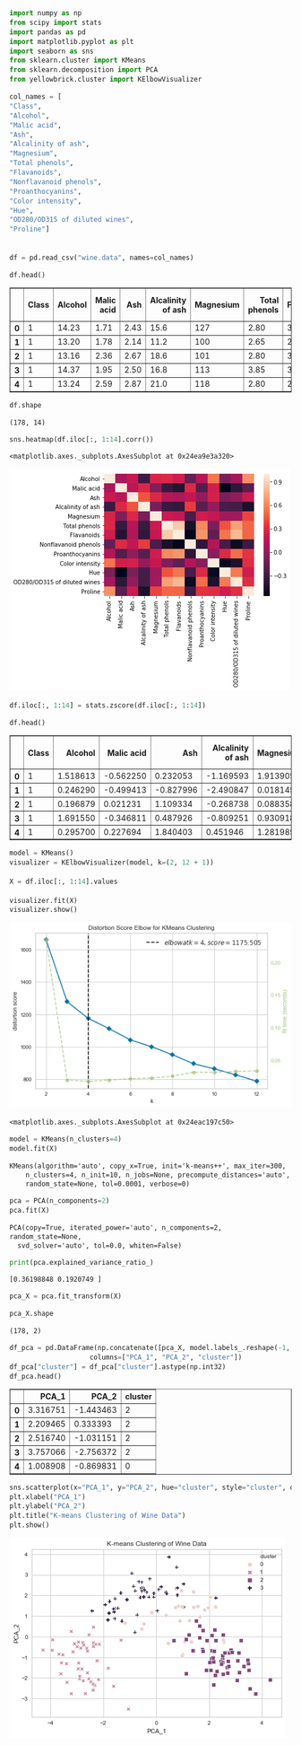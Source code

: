 

```python
import numpy as np
from scipy import stats
import pandas as pd
import matplotlib.pyplot as plt
import seaborn as sns
from sklearn.cluster import KMeans
from sklearn.decomposition import PCA
from yellowbrick.cluster import KElbowVisualizer
```


```python
col_names = [
"Class",
"Alcohol",
"Malic acid",
"Ash",
"Alcalinity of ash",
"Magnesium",
"Total phenols",
"Flavanoids",
"Nonflavanoid phenols",
"Proanthocyanins",
"Color intensity",
"Hue",
"OD280/OD315 of diluted wines",
"Proline"]


df = pd.read_csv("wine.data", names=col_names)
```


```python
df.head()
```




<div>
<style scoped>
    .dataframe tbody tr th:only-of-type {
        vertical-align: middle;
    }

    .dataframe tbody tr th {
        vertical-align: top;
    }

    .dataframe thead th {
        text-align: right;
    }
</style>
<table border="1" class="dataframe">
  <thead>
    <tr style="text-align: right;">
      <th></th>
      <th>Class</th>
      <th>Alcohol</th>
      <th>Malic acid</th>
      <th>Ash</th>
      <th>Alcalinity of ash</th>
      <th>Magnesium</th>
      <th>Total phenols</th>
      <th>Flavanoids</th>
      <th>Nonflavanoid phenols</th>
      <th>Proanthocyanins</th>
      <th>Color intensity</th>
      <th>Hue</th>
      <th>OD280/OD315 of diluted wines</th>
      <th>Proline</th>
    </tr>
  </thead>
  <tbody>
    <tr>
      <th>0</th>
      <td>1</td>
      <td>14.23</td>
      <td>1.71</td>
      <td>2.43</td>
      <td>15.6</td>
      <td>127</td>
      <td>2.80</td>
      <td>3.06</td>
      <td>0.28</td>
      <td>2.29</td>
      <td>5.64</td>
      <td>1.04</td>
      <td>3.92</td>
      <td>1065</td>
    </tr>
    <tr>
      <th>1</th>
      <td>1</td>
      <td>13.20</td>
      <td>1.78</td>
      <td>2.14</td>
      <td>11.2</td>
      <td>100</td>
      <td>2.65</td>
      <td>2.76</td>
      <td>0.26</td>
      <td>1.28</td>
      <td>4.38</td>
      <td>1.05</td>
      <td>3.40</td>
      <td>1050</td>
    </tr>
    <tr>
      <th>2</th>
      <td>1</td>
      <td>13.16</td>
      <td>2.36</td>
      <td>2.67</td>
      <td>18.6</td>
      <td>101</td>
      <td>2.80</td>
      <td>3.24</td>
      <td>0.30</td>
      <td>2.81</td>
      <td>5.68</td>
      <td>1.03</td>
      <td>3.17</td>
      <td>1185</td>
    </tr>
    <tr>
      <th>3</th>
      <td>1</td>
      <td>14.37</td>
      <td>1.95</td>
      <td>2.50</td>
      <td>16.8</td>
      <td>113</td>
      <td>3.85</td>
      <td>3.49</td>
      <td>0.24</td>
      <td>2.18</td>
      <td>7.80</td>
      <td>0.86</td>
      <td>3.45</td>
      <td>1480</td>
    </tr>
    <tr>
      <th>4</th>
      <td>1</td>
      <td>13.24</td>
      <td>2.59</td>
      <td>2.87</td>
      <td>21.0</td>
      <td>118</td>
      <td>2.80</td>
      <td>2.69</td>
      <td>0.39</td>
      <td>1.82</td>
      <td>4.32</td>
      <td>1.04</td>
      <td>2.93</td>
      <td>735</td>
    </tr>
  </tbody>
</table>
</div>




```python
df.shape
```




    (178, 14)




```python
sns.heatmap(df.iloc[:, 1:14].corr())
```




    <matplotlib.axes._subplots.AxesSubplot at 0x24ea9e3a320>




![png](output_4_1.png)



```python
df.iloc[:, 1:14] = stats.zscore(df.iloc[:, 1:14])
```


```python
df.head()
```




<div>
<style scoped>
    .dataframe tbody tr th:only-of-type {
        vertical-align: middle;
    }

    .dataframe tbody tr th {
        vertical-align: top;
    }

    .dataframe thead th {
        text-align: right;
    }
</style>
<table border="1" class="dataframe">
  <thead>
    <tr style="text-align: right;">
      <th></th>
      <th>Class</th>
      <th>Alcohol</th>
      <th>Malic acid</th>
      <th>Ash</th>
      <th>Alcalinity of ash</th>
      <th>Magnesium</th>
      <th>Total phenols</th>
      <th>Flavanoids</th>
      <th>Nonflavanoid phenols</th>
      <th>Proanthocyanins</th>
      <th>Color intensity</th>
      <th>Hue</th>
      <th>OD280/OD315 of diluted wines</th>
      <th>Proline</th>
    </tr>
  </thead>
  <tbody>
    <tr>
      <th>0</th>
      <td>1</td>
      <td>1.518613</td>
      <td>-0.562250</td>
      <td>0.232053</td>
      <td>-1.169593</td>
      <td>1.913905</td>
      <td>0.808997</td>
      <td>1.034819</td>
      <td>-0.659563</td>
      <td>1.224884</td>
      <td>0.251717</td>
      <td>0.362177</td>
      <td>1.847920</td>
      <td>1.013009</td>
    </tr>
    <tr>
      <th>1</th>
      <td>1</td>
      <td>0.246290</td>
      <td>-0.499413</td>
      <td>-0.827996</td>
      <td>-2.490847</td>
      <td>0.018145</td>
      <td>0.568648</td>
      <td>0.733629</td>
      <td>-0.820719</td>
      <td>-0.544721</td>
      <td>-0.293321</td>
      <td>0.406051</td>
      <td>1.113449</td>
      <td>0.965242</td>
    </tr>
    <tr>
      <th>2</th>
      <td>1</td>
      <td>0.196879</td>
      <td>0.021231</td>
      <td>1.109334</td>
      <td>-0.268738</td>
      <td>0.088358</td>
      <td>0.808997</td>
      <td>1.215533</td>
      <td>-0.498407</td>
      <td>2.135968</td>
      <td>0.269020</td>
      <td>0.318304</td>
      <td>0.788587</td>
      <td>1.395148</td>
    </tr>
    <tr>
      <th>3</th>
      <td>1</td>
      <td>1.691550</td>
      <td>-0.346811</td>
      <td>0.487926</td>
      <td>-0.809251</td>
      <td>0.930918</td>
      <td>2.491446</td>
      <td>1.466525</td>
      <td>-0.981875</td>
      <td>1.032155</td>
      <td>1.186068</td>
      <td>-0.427544</td>
      <td>1.184071</td>
      <td>2.334574</td>
    </tr>
    <tr>
      <th>4</th>
      <td>1</td>
      <td>0.295700</td>
      <td>0.227694</td>
      <td>1.840403</td>
      <td>0.451946</td>
      <td>1.281985</td>
      <td>0.808997</td>
      <td>0.663351</td>
      <td>0.226796</td>
      <td>0.401404</td>
      <td>-0.319276</td>
      <td>0.362177</td>
      <td>0.449601</td>
      <td>-0.037874</td>
    </tr>
  </tbody>
</table>
</div>




```python
model = KMeans()
visualizer = KElbowVisualizer(model, k=(2, 12 + 1))

X = df.iloc[:, 1:14].values

visualizer.fit(X)
visualizer.show()
```


![png](output_7_0.png)





    <matplotlib.axes._subplots.AxesSubplot at 0x24eac197c50>




```python
model = KMeans(n_clusters=4)
model.fit(X)
```




    KMeans(algorithm='auto', copy_x=True, init='k-means++', max_iter=300,
        n_clusters=4, n_init=10, n_jobs=None, precompute_distances='auto',
        random_state=None, tol=0.0001, verbose=0)




```python
pca = PCA(n_components=2)
pca.fit(X)
```




    PCA(copy=True, iterated_power='auto', n_components=2, random_state=None,
      svd_solver='auto', tol=0.0, whiten=False)




```python
print(pca.explained_variance_ratio_)
```

    [0.36198848 0.1920749 ]
    


```python
pca_X = pca.fit_transform(X)
```


```python
pca_X.shape
```




    (178, 2)




```python
df_pca = pd.DataFrame(np.concatenate([pca_X, model.labels_.reshape(-1, 1)], axis=1),
                    columns=["PCA_1", "PCA_2", "cluster"])
df_pca["cluster"] = df_pca["cluster"].astype(np.int32)
df_pca.head()
```




<div>
<style scoped>
    .dataframe tbody tr th:only-of-type {
        vertical-align: middle;
    }

    .dataframe tbody tr th {
        vertical-align: top;
    }

    .dataframe thead th {
        text-align: right;
    }
</style>
<table border="1" class="dataframe">
  <thead>
    <tr style="text-align: right;">
      <th></th>
      <th>PCA_1</th>
      <th>PCA_2</th>
      <th>cluster</th>
    </tr>
  </thead>
  <tbody>
    <tr>
      <th>0</th>
      <td>3.316751</td>
      <td>-1.443463</td>
      <td>2</td>
    </tr>
    <tr>
      <th>1</th>
      <td>2.209465</td>
      <td>0.333393</td>
      <td>2</td>
    </tr>
    <tr>
      <th>2</th>
      <td>2.516740</td>
      <td>-1.031151</td>
      <td>2</td>
    </tr>
    <tr>
      <th>3</th>
      <td>3.757066</td>
      <td>-2.756372</td>
      <td>2</td>
    </tr>
    <tr>
      <th>4</th>
      <td>1.008908</td>
      <td>-0.869831</td>
      <td>0</td>
    </tr>
  </tbody>
</table>
</div>




```python
sns.scatterplot(x="PCA_1", y="PCA_2", hue="cluster", style="cluster", data=df_pca)
plt.xlabel("PCA_1")
plt.ylabel("PCA_2")
plt.title("K-means Clustering of Wine Data")
plt.show()
```


![png](output_14_0.png)

